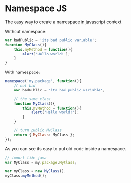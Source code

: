 Namespace JS
============

The easy way to create a namespace in javascript context

Without namespace:

```js
var badPublic = 'its bad public variable';
function MyClass(){
    this.myMethod = function(){
        alert('Hello world!');
    }
}
```

With namespace:

```js
namespace('my.package', function(){
    // not bad
    var badPublic = 'its bad public variable';

    // the same class
    function MyClass(){
        this.myMethod = function(){
            alert('Hello world!');
        }
    }

    // turn public MyClass
    return { MyClass: MyClass };
});
```

As you can see its easy to put old code inside a namespace.

```js
// import like java
var MyClass = my.package.MyClass;
    
var myClass = new MyClass();
myClass.myMethod();
```
